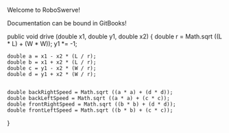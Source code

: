 Welcome to RoboSwerve!

Documentation can be bound in GitBooks!


public void drive (double x1, double y1, double x2) {
    double r = Math.sqrt ((L * L) + (W * W));
    y1 *= -1;

    double a = x1 - x2 * (L / r);
    double b = x1 + x2 * (L / r);
    double c = y1 - x2 * (W / r);
    double d = y1 + x2 * (W / r);


    double backRightSpeed = Math.sqrt ((a * a) + (d * d));
    double backLeftSpeed = Math.sqrt ((a * a) + (c * c));
    double frontRightSpeed = Math.sqrt ((b * b) + (d * d));
    double frontLeftSpeed = Math.sqrt ((b * b) + (c * c));
}

